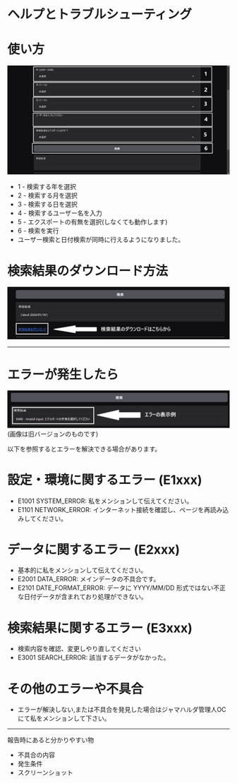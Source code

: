 # ヘルプとトラブルシューティング
# 使い方
![image](https://github.com/X1288664/Member-Analysis/blob/Files/How%20to.jpg)
* 1 - 検索する年を選択
* 2 - 検索する月を選択
* 3 - 検索する日を選択
* 4 - 検索するユーザー名を入力
* 5 - エクスポートの有無を選択(しなくても動作します)
* 6 - 検索を実行
* ユーザー検索と日付検索が同時に行えるようになりました。
# 検索結果のダウンロード方法
![image](https://github.com/X1288664/Member-Analysis/blob/Files/Download.jpg)

---
# エラーが発生したら
![image](https://github.com/X1288664/Member-Analysis/blob/Files/error%20ex..jpg)
(画像は旧バージョンのものです)

以下を参照するとエラーを解決できる場合があります。
# 設定・環境に関するエラー (E1xxx)
* E1001 SYSTEM_ERROR: 私をメンションして伝えてください。
* E1101 NETWORK_ERROR: インターネット接続を確認し、ページを再読み込みしてください。
# データに関するエラー (E2xxx)
* 基本的に私をメンションして伝えてください。
* E2001 DATA_ERROR: メインデータの不具合です。
* E2101 DATE_FORMAT_ERROR: データに YYYY/MM/DD 形式ではない不正な日付データが含まれており処理ができない。
# 検索結果に関するエラー (E3xxx)
* 検索内容を確認、変更しやり直してください
* E3001 SEARCH_ERROR: 該当するデータがなかった。
# その他のエラーや不具合
* エラーが解決しない,または不具合を発見した場合はジャマハルダ管理人OCにて私をメンションして下さい。
---
報告時にあると分かりやすい物
* 不具合の内容
* 発生条件
* スクリーンショット
